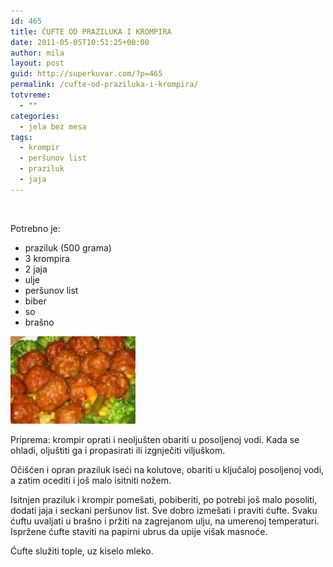 ```yaml
---
id: 465
title: ĆUFTE OD PRAZILUKA I KROMPIRA
date: 2011-05-05T10:51:25+00:00
author: mila
layout: post
guid: http://superkuvar.com/?p=465
permalink: /cufte-od-praziluka-i-krompira/
totvreme:
  - ""
categories:
  - jela bez mesa
tags:
  - krompir
  - peršunov list
  - praziluk
  - jaja
---
```

&nbsp;

Potrebno je:

  * praziluk (500 grama)
  * 3 krompira
  * 2 jaja
  * ulje
  * peršunov list
  * biber
  * so
  * brašno

<img class="alignnone size-full wp-image-681" title="cufteodprazilukaikrompira" src="/wp-content/uploads/2011/05/cufteodprazilukaikrompira.jpg" alt="" width="200" height="140" /> 

Priprema: krompir oprati i neoljušten obariti u posoljenoj vodi. Kada se ohladi, oljuštiti ga i propasirati ili izgnječiti viljuškom.

Očišćen i opran praziluk iseći na kolutove, obariti u ključaloj posoljenoj vodi, a zatim ocediti i još malo isitniti nožem.

Isitnjen praziluk i krompir pomešati, pobiberiti, po potrebi još malo posoliti, dodati jaja i seckani peršunov list. Sve dobro izmešati i praviti ćufte. Svaku ćuftu uvaljati u brašno i pržiti na zagrejanom ulju, na umerenoj temperaturi. Ispržene ćufte staviti na papirni ubrus da upije višak masnoće.

Ćufte služiti tople, uz kiselo mleko.